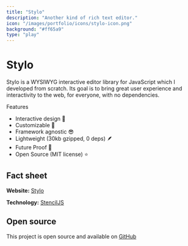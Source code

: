 ```yaml
---
title: "Stylo"
description: "Another kind of rich text editor."
icon: "/images/portfolio/icons/stylo-icon.png"
background: "#ff65a9"
type: "play"
---
```


# Stylo

Stylo is a WYSIWYG interactive editor library for JavaScript which I developed from scratch. Its goal is to bring great user experience and interactivity to the web, for everyone, with no dependencies.

Features

- Interactive design 🎯
- Customizable 💪
- Framework agnostic 😎
- Lightweight (30kb gzipped, 0 deps) 🪶
- Future Proof 🚀
- Open Source (MIT license) ⭐️

## Fact sheet

**Website:** [Stylo](https://stylojs.com/)

**Technology:** [StencilJS](https://stenciljs.com/)

## Open source

This project is open source and available on [GitHub](https://github.com/papyrs/stylo)
